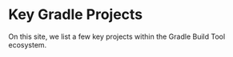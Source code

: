 # Key Gradle Projects

On this site, we list a few key projects within the Gradle Build Tool ecosystem.
